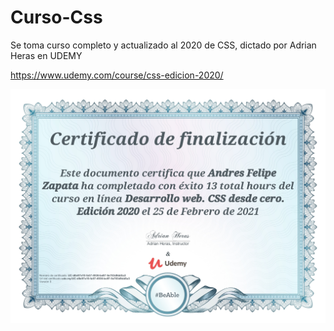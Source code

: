 # Curso-Css

Se toma curso completo y actualizado al 2020 de CSS,
dictado por Adrian Heras en UDEMY 



https://www.udemy.com/course/css-edicion-2020/



![Aquí la descripción de la imagen por si no carga](https://raw.githubusercontent.com/AZapata27/Curso-css/master/certificado-css.jpg)

